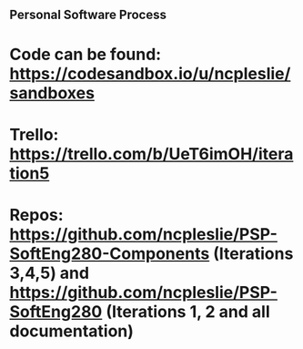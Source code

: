 ## Personal Software Process

# Code can be found: https://codesandbox.io/u/ncpleslie/sandboxes

# Trello: https://trello.com/b/UeT6imOH/iteration5

# Repos: https://github.com/ncpleslie/PSP-SoftEng280-Components (Iterations 3,4,5) and https://github.com/ncpleslie/PSP-SoftEng280 (Iterations 1, 2 and all documentation)